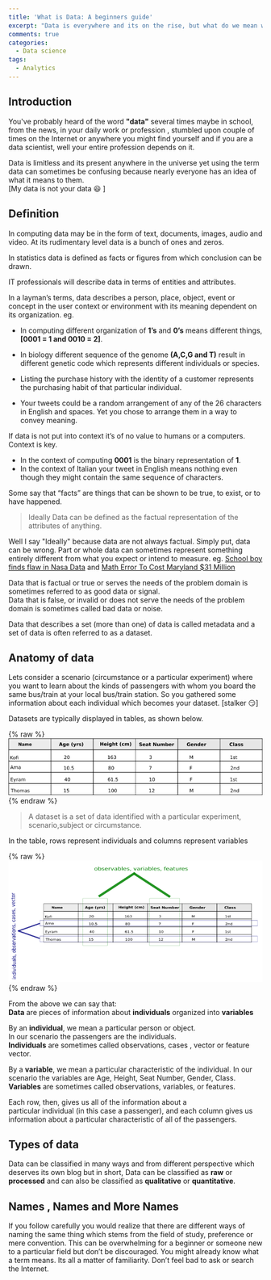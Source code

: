 ```yaml
---
title: 'What is Data: A beginners guide'
excerpt: "Data is everywhere and its on the rise, but what do we mean when we say data?"
comments: true
categories:
  - Data science
tags:
  - Analytics
---
```

## Introduction

You've probably heard of the word <b>"data"</b> several times maybe in school, from the news,  in your daily work or profession , stumbled upon couple of times on the Internet or anywhere you might find yourself and if you are a data scientist, well your entire profession depends on it.

Data is limitless and its present anywhere in the universe yet using the term data can sometimes be confusing because nearly everyone has an idea of what it means to them.  
[My data is not your data :smiley: ]

## Definition
In computing data may be in the form of text, documents, images, audio and video. At its rudimentary level data is a bunch of ones and zeros.

In statistics data is defined as facts or figures from which conclusion can be drawn.

IT professionals will describe data in terms of entities and attributes.

In a layman’s terms, data describes a person, place, object, event or concept in the user context or environment with its meaning dependent on its organization.
eg. 
* In computing different organization of <b>1’s</b> and <b>0’s</b> means different things, 
<b>[0001 = 1  and 0010 = 2]</b>.

* In biology different sequence of the genome <b>(A,C,G and T)</b> result in different genetic code which represents different individuals or species.

* Listing the purchase history with the identity of a customer represents the purchasing habit of that particular individual.

* Your tweets could be a random arrangement of any of the 26 characters in English and spaces. Yet you chose to arrange them in a way to convey meaning.


If data is not put into context it’s of no value to humans or a computers. Context is key.  
* In the context of computing <b>0001</b> is the binary representation of <b>1</b>.  
* In the context of Italian your tweet in English means nothing even though they might contain the same sequence of characters.

Some say that “facts” are things that can be shown to be true, to exist, or to have
happened.

>Ideally Data can be defined as the factual representation of the attributes of anything.  

Well I say "Ideally" because data are not always factual. Simply put, data can be wrong. Part or whole data can sometimes represent something entirely different from what you expect or intend to measure.
eg. [School boy finds flaw in Nasa Data](http://www.bbc.com/news/av/science-environment-39355424/nasa-error-schoolboy-finds-data-flaw) and [Math Error To Cost Maryland $31 Million](http://www.washingtonpost.com/wp-dyn/content/article/2009/01/11/AR2009011102287.html)

Data that is factual or true or serves the needs of the problem domain is sometimes referred to as good data or signal.  
Data that is false, or invalid or does not serve the needs of the problem domain is sometimes called bad data or noise.

Data that describes a set (more than one) of data is called metadata and a set of data is often referred to as a dataset.

## Anatomy of data

Lets consider a scenario (circumstance or a particular experiment) where you want to learn about the kinds of passengers with whom you board the same bus/train at your local bus/train station. So you gathered some information about each individual which becomes your dataset. [stalker :smirk:]

Datasets are typically displayed in tables, as shown below.

{% raw %}<img src="/assets/images/data_table.png" alt="">{% endraw %}

>A dataset is a set of data identified with a particular experiment, scenario,subject or circumstance.

In the table, rows represent individuals and columns represent variables

{% raw %}<img src="/assets/images/labled_table.png" alt="">{% endraw %} 

From the above we can say that:  
<b>Data</b> are pieces of information about <b>individuals</b> organized into <b>variables</b>

By an <b>individual</b>, we mean a particular person or object.  
In our scenario the passengers are the individuals.  
<b>Individuals</b> are sometimes called observations, cases , vector or feature vector.

By a <b>variable</b>, we mean a particular characteristic of the individual.
In our scenario the variables are Age, Height, Seat Number, Gender, Class.  
<b>Variables</b> are sometimes called observations, variables, or features.

Each row, then, gives us all of the information about a particular individual (in this case a passenger), and each column gives us information about a particular characteristic of all of the passengers.

## Types of data
Data can be classified in many ways and from different perspective which deserves its own blog but in short, Data can be classified as <b>raw</b> or <b>processed</b> and can also be classified as <b>qualitative</b> or <b>quantitative</b>.

## Names , Names and More Names

If you follow carefully you would realize that there are different ways of naming the same thing  which stems from the field of study, preference or mere convention. This can be overwhelming for a beginner or someone new to a particular field but don’t be discouraged. You might already know what a term means. Its all a matter of familiarity. Don’t feel bad to ask or search the Internet.

